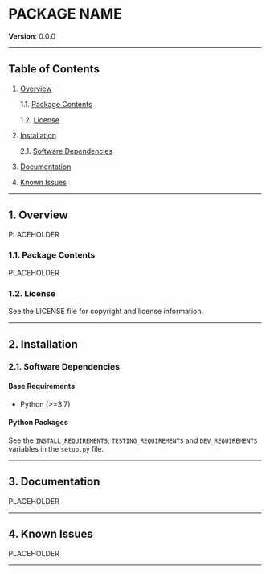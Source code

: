 PACKAGE NAME
============

__Version__: 0.0.0

------------------------------------------------------------------------------

Table of Contents
-----------------

1. [Overview][#1]

    1.1. [Package Contents][#1.1]

    1.2. [License][#1.2]

2. [Installation][#2]

    2.1. [Software Dependencies][#2.1]

3. [Documentation][#3]

4. [Known Issues][#4]

------------------------------------------------------------------------------

## 1. Overview

PLACEHOLDER

### 1.1. Package Contents

PLACEHOLDER

### 1.2. License

See the LICENSE file for copyright and license information.

------------------------------------------------------------------------------

## 2. Installation

### 2.1. Software Dependencies

#### Base Requirements

* Python (>=3.7)

#### Python Packages ####

See the `INSTALL_REQUIREMENTS`, `TESTING_REQUIREMENTS` and `DEV_REQUIREMENTS`
variables in the `setup.py` file.

------------------------------------------------------------------------------

## 3. Documentation

PLACEHOLDER

------------------------------------------------------------------------------

## 4. Known Issues

PLACEHOLDER

------------------------------------------------------------------------------

[-----------------------------INTERNAL LINKS-----------------------------]: #

[#1]: #1-overview
[#1.1]: #11-package-contents
[#1.2]: #12-license

[#2]: #2-installation
[#2.1]: #21-software-dependencies

[#3]: #3-documentation

[#4]: #4-known-issues

